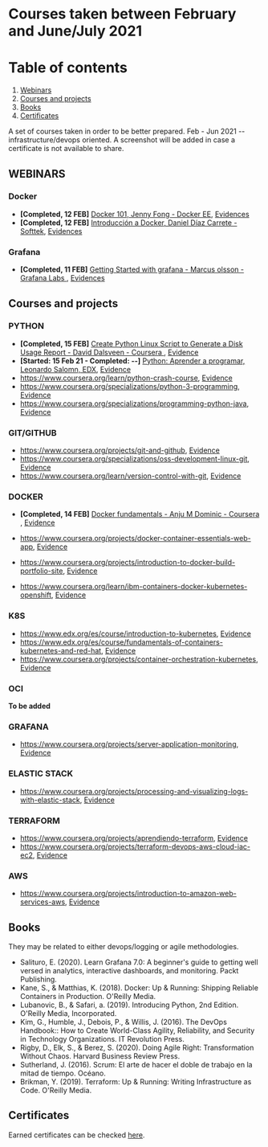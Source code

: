 # Courses taken between February and June/July 2021  

# Table of contents

1. [Webinars](#webinars)
2. [Courses and projects](#courses-and-projects)
3. [Books](#books)
4. [Certificates](#certificates)


A set of courses taken in order to be better prepared. Feb - Jun 2021 -- infrastructure/devops oriented. A screenshot will be added in case a certificate is not available to share.    

## WEBINARS  

### Docker   
* **[Completed, 12 FEB]** [Docker 101, Jenny Fong -  Docker EE](https://www.youtube.com/watch?v=V9IJj4MzZBc), [Evidences](https://web.tresorit.com/l/KDHeV#kqeb-eLLsZ_uL3JOmKV6yQ)   
* **[Completed, 12 FEB]** [Introducción a Docker, Daniel Díaz Carrete - Softtek](https://blog.softtek.com/es/webinar-introducci%C3%B3n-a-docker), [Evidences](./)

### Grafana   
* **[Completed, 11 FEB]** [Getting Started with grafana -  Marcus olsson -  Grafana Labs ](https://grafana.com/go/webinar/getting-started-with-grafana/), [Evidences](https://web.tresorit.com/l/WSxBI#_9JvgBNCtkXtIm62FlVHGQ)  




## Courses and projects


### PYTHON

* **[Completed, 15 FEB]** [Create Python Linux Script to Generate a Disk Usage Report - David Dalsveen - Coursera ](https://www.coursera.org/learn/python-linux-script-disk-usage-report/), [Evidence](https://web.tresorit.com/l/ucmKr#pRYDvEV77yeEanFDKq5RPw)  
* **[Started: 15 Feb 21 -  Completed: --]** [Python: Aprender a programar, Leonardo Salomn, EDX](https://learning.edx.org/course/course-v1:UPValenciaX+PY101x+2T2020/), [Evidence](./)
* https://www.coursera.org/learn/python-crash-course, [Evidence](./screenshots/screen1.jpg)  
* https://www.coursera.org/specializations/python-3-programming, [Evidence](./screenshots/screen1.jpg)  
* https://www.coursera.org/specializations/programming-python-java, [Evidence](./screenshots/screen1.jpg)     




### GIT/GITHUB

* https://www.coursera.org/projects/git-and-github, [Evidence](./screenshots/screen1.jpg)  
* https://www.coursera.org/specializations/oss-development-linux-git, [Evidence](./screenshots/screen1.jpg)  
* https://www.coursera.org/learn/version-control-with-git, [Evidence](./screenshots/screen1.jpg)    

### DOCKER

* **[Completed, 14 FEB]** [Docker fundamentals - Anju M Dominic - Coursera ](https://www.coursera.org/projects/docker-fundamentals), [Evidence](https://web.tresorit.com/l/NFkk5#c7Agtwr2rDof0-pU35yN7g)  

* https://www.coursera.org/projects/docker-container-essentials-web-app, [Evidence](./screenshots/screen1.jpg)  
* https://www.coursera.org/projects/introduction-to-docker-build-portfolio-site, [Evidence](./screenshots/screen1.jpg)  
* https://www.coursera.org/learn/ibm-containers-docker-kubernetes-openshift, [Evidence](./screenshots/screen1.jpg)  


### K8S

* https://www.edx.org/es/course/introduction-to-kubernetes, [Evidence](./screenshots/screen1.jpg)  
* https://www.edx.org/es/course/fundamentals-of-containers-kubernetes-and-red-hat, [Evidence](./screenshots/screen1.jpg)  
* https://www.coursera.org/projects/container-orchestration-kubernetes, [Evidence](./screenshots/screen1.jpg)    


### OCI
__To be added__  

### GRAFANA  

* https://www.coursera.org/projects/server-application-monitoring, [Evidence](./screenshots/screen1.jpg)   


### ELASTIC STACK  

* https://www.coursera.org/projects/processing-and-visualizing-logs-with-elastic-stack, [Evidence](./screenshots/screen1.jpg)   

### TERRAFORM  

* https://www.coursera.org/projects/aprendiendo-terraform, [Evidence](./screenshots/screen1.jpg)  
* https://www.coursera.org/projects/terraform-devops-aws-cloud-iac-ec2, [Evidence](./screenshots/screen1.jpg)    

### AWS    

* https://www.coursera.org/projects/introduction-to-amazon-web-services-aws, [Evidence](./screenshots/screen1.jpg)   

## Books

They may be related to either devops/logging or agile methodologies.  

* Salituro, E. (2020). Learn Grafana 7.0: A beginner's guide to getting well versed in analytics, interactive dashboards, and monitoring. Packt Publishing.  
* Kane, S., & Matthias, K. (2018). Docker: Up & Running: Shipping Reliable Containers in Production. O'Reilly Media.  
* Lubanovic, B., & Safari, a. (2019). Introducing Python, 2nd Edition. O'Reilly Media, Incorporated.  
* Kim, G., Humble, J., Debois, P., & Willis, J. (2016). The DevOps Handbook:: How to Create World-Class Agility, Reliability, and Security in Technology Organizations. IT Revolution Press.  
* Rigby, D., Elk, S., & Berez, S. (2020). Doing Agile Right: Transformation Without Chaos. Harvard Business Review Press.  
* Sutherland, J. (2016). Scrum: El arte de hacer el doble de trabajo en la mitad de tiempo. Océano.  
* Brikman, Y. (2019). Terraform: Up & Running: Writing Infrastructure as Code. O'Reilly Media.  









## Certificates
Earned certificates can be checked [here](./certificates/certificates.md).
